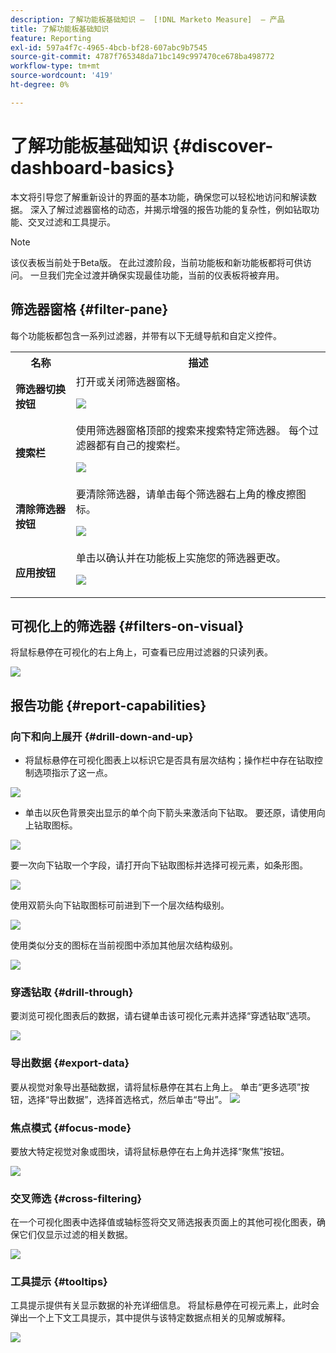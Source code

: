 ```yaml
---
description: 了解功能板基础知识 —  [!DNL Marketo Measure]  — 产品
title: 了解功能板基础知识
feature: Reporting
exl-id: 597a4f7c-4965-4bcb-bf28-607abc9b7545
source-git-commit: 4787f765348da71bc149c997470ce678ba498772
workflow-type: tm+mt
source-wordcount: '419'
ht-degree: 0%

---
```


# 了解功能板基础知识 {#discover-dashboard-basics}

本文将引导您了解重新设计的界面的基本功能，确保您可以轻松地访问和解读数据。 深入了解过滤器窗格的动态，并揭示增强的报告功能的复杂性，例如钻取功能、交叉过滤和工具提示。

>[!NOTE]
>
>该仪表板当前处于Beta版。 在此过渡阶段，当前功能板和新功能板都将可供访问。 一旦我们完全过渡并确保实现最佳功能，当前的仪表板将被弃用。

## 筛选器窗格 {#filter-pane}

每个功能板都包含一系列过滤器，并带有以下无缝导航和自定义控件。

<table style="table-layout:auto"> 
 <tbody> 
  <tr> 
   <th>名称</th> 
   <th>描述</th>
  </tr> 
  <tr> 
   <td><b>筛选器切换按钮</b></td>
   <td>打开或关闭筛选器窗格。
   <p><img src="assets/discover-dashboard-basics-1.png"></td>
  </tr>
  <tr> 
   <td><b>搜索栏</b></td>
   <td>使用筛选器窗格顶部的搜索来搜索特定筛选器。 每个过滤器都有自己的搜索栏。
   <p><img src="assets/discover-dashboard-basics-2.png"></td>
  </tr>
   <tr> 
   <td><b>清除筛选器按钮</b></td>
   <td>要清除筛选器，请单击每个筛选器右上角的橡皮擦图标。
   <p><img src="assets/discover-dashboard-basics-3.png"></td>
  </tr>
  <tr> 
   <td><b>应用按钮</b></td>
   <td>单击以确认并在功能板上实施您的筛选器更改。
   <p><img src="assets/discover-dashboard-basics-3a.png"></td>
  </tr>
 </tbody> 
</table>

## 可视化上的筛选器 {#filters-on-visual}

将鼠标悬停在可视化的右上角上，可查看已应用过滤器的只读列表。

![](assets/discover-dashboard-basics-3b.png)

## 报告功能 {#report-capabilities}

### 向下和向上展开 {#drill-down-and-up}

* 将鼠标悬停在可视化图表上以标识它是否具有层次结构；操作栏中存在钻取控制选项指示了这一点。

![](assets/discover-dashboard-basics-4.png)

* 单击以灰色背景突出显示的单个向下箭头来激活向下钻取。 要还原，请使用向上钻取图标。

![](assets/discover-dashboard-basics-5.png)

要一次向下钻取一个字段，请打开向下钻取图标并选择可视元素，如条形图。

![](assets/discover-dashboard-basics-6.gif)

使用双箭头向下钻取图标可前进到下一个层次结构级别。

![](assets/discover-dashboard-basics-7.gif)

使用类似分支的图标在当前视图中添加其他层次结构级别。

![](assets/discover-dashboard-basics-8.gif)

### 穿透钻取 {#drill-through}

要浏览可视化图表后的数据，请右键单击该可视化元素并选择“穿透钻取”选项。

![](assets/discover-dashboard-basics-9.gif)

### 导出数据 {#export-data}

要从视觉对象导出基础数据，请将鼠标悬停在其右上角上。 单击“更多选项”按钮，选择“导出数据”，选择首选格式，然后单击“导出”。
![](assets/discover-dashboard-basics-10.gif)

### 焦点模式 {#focus-mode}

要放大特定视觉对象或图块，请将鼠标悬停在右上角并选择“聚焦”按钮。

![](assets/discover-dashboard-basics-11.gif)

### 交叉筛选 {#cross-filtering}

在一个可视化图表中选择值或轴标签将交叉筛选报表页面上的其他可视化图表，确保它们仅显示过滤的相关数据。

![](assets/discover-dashboard-basics-12.gif)

### 工具提示 {#tooltips}

工具提示提供有关显示数据的补充详细信息。 将鼠标悬停在可视元素上，此时会弹出一个上下文工具提示，其中提供与该特定数据点相关的见解或解释。

![](assets/discover-dashboard-basics-13.gif)
